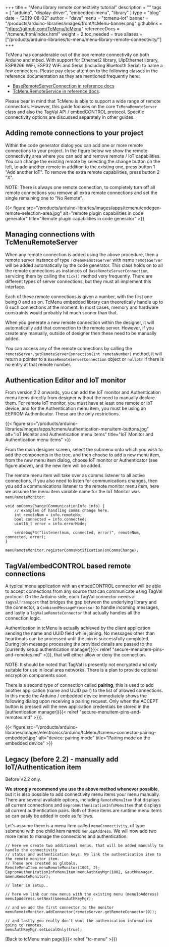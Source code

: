 +++
title = "Menu library remote connectivity tutorial"
description = ""
tags = [ "arduino", "display-driver", "embedded-menu", "library" ]
type = "blog"
date = "2019-08-02"
author =  "dave"
menu = "tcmenu-iot"
banner = "/products/arduino-libraries/images/front/tcMenu-banner.png"
githublink = "https://github.com/TcMenu/tcMenu"
referenceDocs = "/tcmenu/html/index.html"
weight = 2
toc_needed = true
aliases = ["/products/arduino-libraries/tc-menu/menu-library-remote-connectivity/"]
+++

TcMenu has considerable out of the box remote connectivity on both Arduino and mbed. With support for Ethernet2 library, UipEthernet library, ESP8266 WiFi, ESP32 WiFi and Serial (including Bluetooth Serial) to name a few connectors. Please pay close attention to the following classes in the reference documentation as they are mentioned frequently here: 

* [BaseRemoteServerConnection in reference docs](https://www.thecoderscorner.com/ref-docs/tcmenu/html/classtcremote_1_1_base_remote_server_connection.html)
* [TcMenuRemoteService in reference docs](https://www.thecoderscorner.com/ref-docs/tcmenu/html/classtcremote_1_1_tc_menu_remote_server.html).

Please bear in mind that TcMenu is able to support a wide range of remote connectors. However, this guide focuses on the core `TcMenuRemoteServer` class and also the TagVal API / embedCONTROL protocol. Specific connectivity options are discussed separately in other guides.

## Adding remote connections to your project

Within the code generator dialog you can add one or more remote connections to your project. In the figure below we show the remote connectivity area where you can add and remove remote / IoT capabilities. You can change the existing remote by selecting the change button on the left, to add another remote in addition to the existing one, press button 1 "Add another IoT". To remove the extra remote capabilities, press button 2 "X". 

NOTE: There is always one remote connection, to completely turn off all remote connections you remove all extra remote connections and set the single remaining one to "No Remote".

{{< figure src="/products/arduino-libraries/images/apps/tcmenu/codegen-remote-selection-area.jpg" alt="remote plugin capabilities in code generator" title="Remote plugin capabilities in code generator" >}}

## Managing connections with TcMenuRemoteServer

When any remote connection is added using the above procedure, then a remote server instance of type `TcMenuRemoteServer` with name `remoteServer` will be added automatically by the code generator. This class holds on to all the remote connections as instances of `BaseRemoteServerConnection`, servicing them by calling the `tick()` method very frequently. There are different types of server connections, but they must all implement this interface.

Each of these remote connections is given a number, with the first one being 0 and so on. TcMenu embedded library can theoretically handle up to 6 such connections at the moment. In most cases, memory and hardware constraints would probably hit much sooner than that.

When you generate a new remote connection within the designer, it will automatically add that connection to the remote server. However, if you create any manually, outside of designer then these need to be manually added.

You can access any of the remote connections by calling the `remoteServer.getRemoteServerConnection(int remoteNumber)` method, it will return a pointer to a  `BaseRemoteServerConnection` object or `nullptr` if there is no entry at that remote number.

## Authentication Editor and IoT monitor

From version 2.2 onwards, you can add the IoT monitor and Authentication menu items directly from designer without the need to manually declare them. For remote IoT monitor, you must have at least one remote or IoT device, and for the Authentication menu item, you must be using an EEPROM Authenticator. These are the only restrictions.

{{< figure src="/products/arduino-libraries/images/apps/tcmenu/authentication-menuitem-buttons.jpg" alt="IoT Monitor and Authentication menu items" title="IoT Monitor and Authentication menu items" >}}

From the main designer screen, select the submenu onto which you wish to add the components in the tree, and then choose to add a new menu item, from the new menu item dialog, choose IoT monitor or Authenticator (see figure above), and the new item will be added.

The remote menu item will take over as comms listener to all active connections, if you also need to listen for communications changes, then you add a communications listener to the remote monitor menu item, here we assume the menu item variable name for the IoT Monitor was `menuRemoteMonitor`:

    void onCommsChange(CommunicationInfo info) {
        // examples of handling comms change here.
        int remoteNum = info.remoteNo;	
        bool connected = info.connected;
        uint16_t error = info.errorMode; 

        serdebugF4("listener(num, connected, error)", remoteNum, connected, error);
    }

    menuRemoteMonitor.registerCommsNotification(onCommsChange);

## TagVal/embedCONTROL based remote connections

A typical menu application with an embedCONTROL connector will be able to accept connections from any source that can communicate using TagVal protocol. On the Arduino side, each TagVal connector needs a `TagValTransport` that bridges the gap between the underlying library and the connector, a `CombinedMessageProcessor` to handle incoming messages, and lastly a `TagValueRemoteConnector` that actually handles all the connection logic.

Authentication in tcMenu is actually achieved by the client application sending the name and UUID field while joining. No messages other than heartbeats can be processed until the join is successfully completed. During join message processing the provided details are passed to the [currently setup authentication manager]({{< relref "secure-menuitem-pins-and-remotes.md" >}}), that will either allow or deny the connection.

NOTE: It should be noted that TagVal is presently not encrypted and only suitable for use in local area networks. There is a plan to provide optional encryption components soon.

There is a second type of connection called **pairing**, this is used to add another application (name and UUID pair) to the list of allowed connections. In this mode the Arduino / embedded device immediately shows the following dialog upon receiving a pairing request. Only when the ACCEPT button is pressed will the new application credentials be stored in the [authentication manager]({{< relref "secure-menuitem-pins-and-remotes.md" >}}).

{{< figure src="/products/arduino-libraries/images/electronics/arduino/tcMenu/tcmenu-connector-pairing-embedded.jpg" alt="device: pairing mode" title="Pairing mode on the embedded device" >}}


## Legacy (before 2.2) - manually add IoT/Authentication item 

Before V2.2 only.

**We strongly recommend you use the above method whenever possible**, but it is also possible to add connectivity menu items your menu manually. There are several available options, including `RemoteMenuItem` that displays all current connections and `EepromAuthenicationInfoMenuItem` that displays all current authentication pairs. Both of these items are runtime menu items so can easily be added in code as follows.

Let's assume there is a menu item called `menuConnectivity`, of type submenu with one child item named `menuIpAddress`. We will now add two more items to manage the connections and authentication.

    // Here we create two additional menus, that will be added manually to handle the connectivity
    // status and authentication keys. We link the authentication item to the remote monitor item.
    // These are created as globals.
    RemoteMenuItem menuRemoteMonitor(1001, 2);
    EepromAuthenicationInfoMenuItem menuAuthKeyMgr(1002, &authManager, &menuRemoteMonitor);

    // later in setup..
     
    // here we link our new menus with the existing menu (menuIpAddress)
    menuIpAddress.setNext(&menuAuthKeyMgr);
    
    // and we add the first connector to the monitor
    menuRemoteMonitor.addConnector(remoteServer.getRemoteConnector(0));
     
    // and lastly you really don't want the authenication information going to remotes.
    menuAuthKeyMgr.setLocalOnly(true);
 
[Back to tcMenu main page]({{< relref "tc-menu" >}}) 
